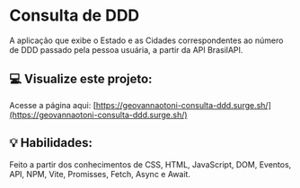 # Consulta de DDD
A aplicação que exibe o Estado e as Cidades correspondentes ao número de DDD passado pela pessoa usuária, a partir da API BrasilAPI.

## :computer: Visualize este projeto:
Acesse a página aqui:
[https://geovannaotoni-consulta-ddd.surge.sh/](https://geovannaotoni-consulta-ddd.surge.sh/)

## :bulb: Habilidades:
Feito a partir dos conhecimentos de CSS, HTML, JavaScript, DOM, Eventos, API, NPM, Vite, Promisses, Fetch, Async e Await.